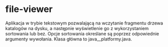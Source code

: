 # file-viewer
Aplikacja w trybie tekstowym pozwalającą na wczytanie fragmentu drzewa katalogów na dysku, a następnie wyświetlenie go z wykorzystaniem sortowania lub bez.
Opcje sortowania określane są poprzez odpowiednie argumenty wywołania.
Klasa główna to java__platformy.java.
